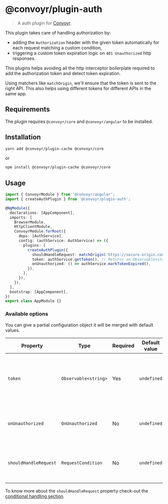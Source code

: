 # @convoyr/plugin-auth

> A auth plugin for [Convoyr](https://github.com/jscutlery/convoyr).

This plugin takes care of handling authorization by:

- adding the `Authorization` header with the given token automatically for each request matching a custom condition,
- triggering a custom token expiration logic on `401 Unauthorized` http responses.

This plugins helps avoiding all the http interceptor boilerplate required to add the authorization token and detect token expiration.

Using matchers like `matchOrigin`, we'll ensure that the token is sent to the right API.
This also helps using different tokens for different APIs in the same app.

## Requirements

The plugin requires `@convoyr/core` and `@convoyr/angular` to be installed.

## Installation

```bash
yarn add @convoyr/plugin-cache @convoyr/core
```

or

```bash
npm install @convoyr/plugin-cache @convoyr/core
```

## Usage

```ts
import { ConvoyrModule } from '@convoyr/angular';
import { createAuthPlugin } from '@convoyr/plugin-auth';

@NgModule({
  declarations: [AppComponent],
  imports: [
    BrowserModule,
    HttpClientModule,
    ConvoyrModule.forRoot({
      deps: [AuthService],
      config: (authService: AuthService) => ({
        plugins: [
          createAuthPlugin({
            shouldHandleRequest: matchOrigin('https://secure-origin.com'),
            token: authService.getToken(), // Returns an Observable<string>.
            onUnauthorized: () => authService.markTokenExpired(),
          }),
        ],
      }),
    }),
  ],
  bootstrap: [AppComponent],
})
export class AppModule {}
```

### Available options

You can give a partial configuration object it will be merged with default values.

| Property              | Type                 | Required | Default value | Description                                                                                  |
| --------------------- | -------------------- | -------- | ------------- | -------------------------------------------------------------------------------------------- |
| `token`               | `Observable<string>` | Yes      | `undefined`   | The bearer token that will be added to every matching request in the `Authorization` header. |
| `onUnauthorized`      | `OnUnauthorized`     | No       | `undefined`   | A function executed when an unauthorized response is thrown.                                 |
| `shouldHandleRequest` | `RequestCondition`   | No       | `undefined`   | Predicate function to know which request the plugin should handle.                           |

To know more about the `shouldHandleRequest` property check-out the [conditional handling section](https://github.com/jscutlery/convoyr#conditional-handling).
